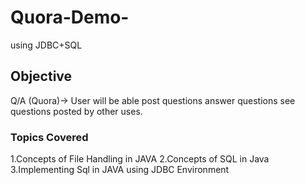 # Quora-Demo-
using JDBC+SQL

## Objective
Q/A (Quora)-> User will be able post questions answer questions see questions posted by other uses.

### Topics Covered
  1.Concepts of File Handling in JAVA
  2.Concepts of SQL in Java
  3.Implementing Sql in JAVA using JDBC Environment
